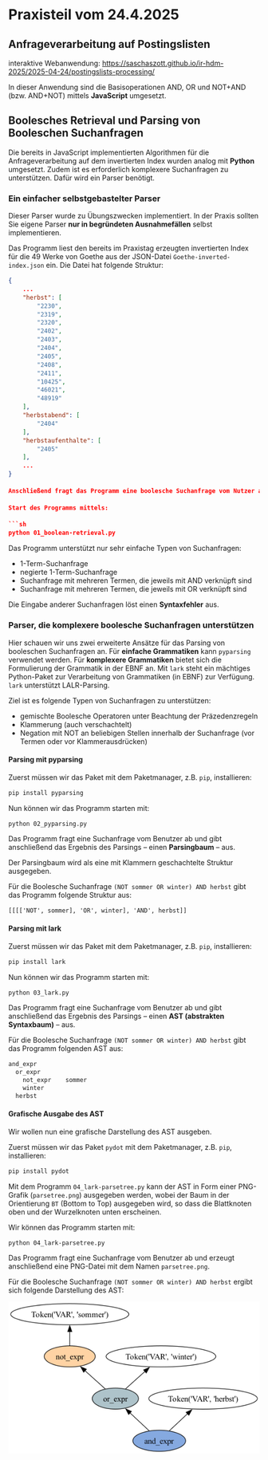 # Praxisteil vom 24.4.2025

## Anfrageverarbeitung auf Postingslisten

interaktive Webanwendung: https://saschaszott.github.io/ir-hdm-2025/2025-04-24/postingslists-processing/

In dieser Anwendung sind die Basisoperationen AND, OR und NOT+AND (bzw. AND+NOT) mittels **JavaScript** umgesetzt.

## Boolesches Retrieval und Parsing von Booleschen Suchanfragen

Die bereits in JavaScript implementierten Algorithmen für die Anfrageverarbeitung auf dem invertierten Index wurden analog mit **Python** umgesetzt. Zudem ist es erforderlich komplexere Suchanfragen zu unterstützen. Dafür wird ein Parser benötigt.

### Ein einfacher selbstgebastelter Parser

Dieser Parser wurde zu Übungszwecken implementiert. In der Praxis sollten Sie eigene Parser **nur in begründeten Ausnahmefällen** selbst implementieren.

Das Programm liest den bereits im Praxistag erzeugten invertierten Index für die 49 Werke von Goethe aus der JSON-Datei `Goethe-inverted-index.json` ein. Die Datei hat folgende Struktur:

```json
{
    ...
    "herbst": [
        "2230",
        "2319",
        "2320",
        "2402",
        "2403",
        "2404",
        "2405",
        "2408",
        "2411",
        "10425",
        "46021",
        "48919"
    ],
    "herbstabend": [
        "2404"
    ],
    "herbstaufenthalte": [
        "2405"
    ],
    ...
}

Anschließend fragt das Programm eine boolesche Suchanfrage vom Nutzer ab. Diese wird schließlich vom Programm geparst. Mit dem Ergebnis des Parsings erfolgt schließlich die Anfrageverarbeitung auf dem invertieren Index.

Start des Programms mittels:

```sh
python 01_boolean-retrieval.py
```

Das Programm unterstützt nur sehr einfache Typen von Suchanfragen:

* 1-Term-Suchanfrage
* negierte 1-Term-Suchanfrage
* Suchanfrage mit mehreren Termen, die jeweils mit AND verknüpft sind
* Suchanfrage mit mehreren Termen, die jeweils mit OR verknüpft sind

Die Eingabe anderer Suchanfragen löst einen **Syntaxfehler** aus.

### Parser, die komplexere boolesche Suchanfragen unterstützen

Hier schauen wir uns zwei erweiterte Ansätze für das Parsing von booleschen Suchanfragen an. Für **einfache Grammatiken** kann `pyparsing` verwendet werden. Für **komplexere Grammatiken** bietet sich die Formulierung der Grammatik in der EBNF an. Mit `lark` steht ein mächtiges Python-Paket zur Verarbeitung von Grammatiken (in EBNF) zur Verfügung. `lark` unterstützt LALR-Parsing.

Ziel ist es folgende Typen von Suchanfragen zu unterstützen:

* gemischte Boolesche Operatoren unter Beachtung der Präzedenzregeln
* Klammerung (auch verschachtelt)
* Negation mit NOT an beliebigen Stellen innerhalb der Suchanfrage (vor Termen oder vor Klammerausdrücken)

#### Parsing mit pyparsing

Zuerst müssen wir das Paket mit dem Paketmanager, z.B. `pip`, installieren:

```sh
pip install pyparsing
```

Nun können wir das Programm starten mit:

```sh
python 02_pyparsing.py
```

Das Programm fragt eine Suchanfrage vom Benutzer ab und gibt anschließend das Ergebnis des Parsings – einen **Parsingbaum** – aus.

Der Parsingbaum wird als eine mit Klammern geschachtelte Struktur ausgegeben.

Für die Boolesche Suchanfrage `(NOT sommer OR winter) AND herbst` gibt das Programm folgende Struktur aus:

```
[[[['NOT', sommer], 'OR', winter], 'AND', herbst]]
```

#### Parsing mit lark

Zuerst müssen wir das Paket mit dem Paketmanager, z.B. `pip`, installieren:

```sh
pip install lark
```

Nun können wir das Programm starten mit:

```sh
python 03_lark.py
```

Das Programm fragt eine Suchanfrage vom Benutzer ab und gibt anschließend das Ergebnis des Parsings – einen **AST (abstrakten Syntaxbaum)** – aus.

Für die Boolesche Suchanfrage `(NOT sommer OR winter) AND herbst` gibt das Programm folgenden AST aus:

```
and_expr
  or_expr
    not_expr    sommer
    winter
  herbst
```

#### Grafische Ausgabe des AST

Wir wollen nun eine grafische Darstellung des AST ausgeben.

Zuerst müssen wir das Paket `pydot` mit dem Paketmanager, z.B. `pip`, installieren:

```sh
pip install pydot 
```

Mit dem Programm `04_lark-parsetree.py` kann der AST in Form einer PNG-Grafik (`parsetree.png`) ausgegeben werden, wobei der Baum in der Orientierung `BT` (Bottom to Top) ausgegeben wird, so dass die Blattknoten oben und der Wurzelknoten unten erscheinen.

Wir können das Programm starten mit:

```sh
python 04_lark-parsetree.py
```

Das Programm fragt eine Suchanfrage vom Benutzer ab und erzeugt anschließend eine PNG-Datei mit dem Namen `parsetree.png`.

Für die Boolesche Suchanfrage `(NOT sommer OR winter) AND herbst` ergibt sich folgende Darstellung des AST:

![Abstract Syntax Tree (AST)](parsetree.png)







